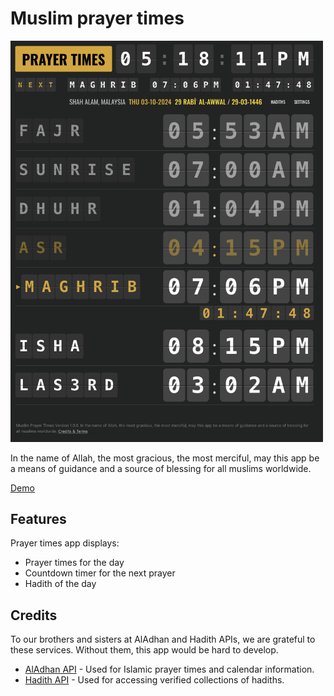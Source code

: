 # Muslim prayer times

<img src="screenshot.png" alt="Screenshot of the application" width="500"/>

In the name of Allah, the most gracious, the most merciful, may this app be a means of guidance and a source of blessing for all muslims worldwide.

[Demo](https://azizazlan.github.io/adhan-ui)

## Features

Prayer times app displays:

- Prayer times for the day
- Countdown timer for the next prayer
- Hadith of the day

## Credits

To our brothers and sisters at AlAdhan and Hadith APIs, we are grateful to these services. Without them, this app would be hard to develop.

- [AlAdhan API](https://aladhan.com) - Used for Islamic prayer times and calendar information.
- [Hadith API](https://www.hadithapi.com/) - Used for accessing verified collections of hadiths.